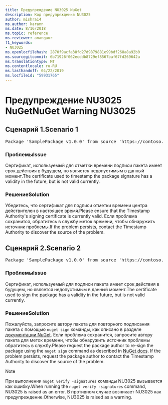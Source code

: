 ```yaml
---
title: Предупреждение NU3025 NuGet
description: Код предупреждения NU3025
author: mishra14
ms.author: karann
ms.date: 8/16/2018
ms.topic: reference
ms.reviewer: anangaur
f1_keywords:
- NU3025
ms.openlocfilehash: 2870f9acfa38fd27d9879881e99bdf268a8a92b0
ms.sourcegitcommit: 6b71926f062ecddb8729ef8567baf67fd269642a
ms.translationtype: MT
ms.contentlocale: ru-RU
ms.lasthandoff: 04/22/2019
ms.locfileid: "59931765"
---
```

# <a name="nuget-warning-nu3025"></a><span data-ttu-id="a3fd7-103">Предупреждение NU3025 NuGet</span><span class="sxs-lookup"><span data-stu-id="a3fd7-103">NuGet Warning NU3025</span></span>

## <a name="scenario-1"></a><span data-ttu-id="a3fd7-104">Сценарий 1.</span><span class="sxs-lookup"><span data-stu-id="a3fd7-104">Scenario 1</span></span>

<pre>Package 'SamplePackage v1.0.0' from source 'https://contoso.com/index.json': The timestamp signing certificate is not yet valid.</pre>

### <a name="issue"></a><span data-ttu-id="a3fd7-105">Проблемы</span><span class="sxs-lookup"><span data-stu-id="a3fd7-105">Issue</span></span>

<span data-ttu-id="a3fd7-106">Сертификат, используемый для отметки времени подписи пакета имеет срок действия в будущем, но является недопустимым в данный момент.</span><span class="sxs-lookup"><span data-stu-id="a3fd7-106">The certificate used to timestamp the package signature has a validity in the future, but is not valid currently.</span></span>


### <a name="solution"></a><span data-ttu-id="a3fd7-107">Решение</span><span class="sxs-lookup"><span data-stu-id="a3fd7-107">Solution</span></span>

<span data-ttu-id="a3fd7-108">Убедитесь, что сертификат для подписи отметки времени центра действителен в настоящее время.</span><span class="sxs-lookup"><span data-stu-id="a3fd7-108">Please ensure that the Timestamp Authority's signing certificate is currently valid.</span></span> <span data-ttu-id="a3fd7-109">Если проблема сохранится, обратитесь в службу меток времени, чтобы обнаружить источник проблемы.</span><span class="sxs-lookup"><span data-stu-id="a3fd7-109">If the problem persists, contact the Timestamp Authority to discover the source of the problem.</span></span>



## <a name="scenario-2"></a><span data-ttu-id="a3fd7-110">Сценарий 2.</span><span class="sxs-lookup"><span data-stu-id="a3fd7-110">Scenario 2</span></span>

<pre>Package 'SamplePackage v1.0.0' from source 'https://contoso.com/index.json': The primary signature's timestamp signing certificate is not yet valid.</pre>

### <a name="issue"></a><span data-ttu-id="a3fd7-111">Проблемы</span><span class="sxs-lookup"><span data-stu-id="a3fd7-111">Issue</span></span>

<span data-ttu-id="a3fd7-112">Сертификат, используемый для подписи пакета имеет срок действия в будущем, но является недопустимым в данный момент.</span><span class="sxs-lookup"><span data-stu-id="a3fd7-112">The certificate used to sign the package has a validity in the future, but is not valid currently.</span></span>


### <a name="solution"></a><span data-ttu-id="a3fd7-113">Решение</span><span class="sxs-lookup"><span data-stu-id="a3fd7-113">Solution</span></span>

<span data-ttu-id="a3fd7-114">Пожалуйста, запросите автору пакета для повторного подписания пакета с помощью `nuget sign` команды, как описано в разделе [документации NuGet](https://docs.microsoft.com/en-us/nuget/create-packages/sign-a-package). Если проблема сохранится, запросите автору пакета для меток времени, чтобы обнаружить источник проблемы обратитесь в службу.</span><span class="sxs-lookup"><span data-stu-id="a3fd7-114">Please request the package author to re-sign the package using the `nuget sign` command as described in [NuGet docs](https://docs.microsoft.com/en-us/nuget/create-packages/sign-a-package). If the problem persists, request the package author to contact the Timestamp Authority to discover the source of the problem.</span></span>


> [!Note]
> <span data-ttu-id="a3fd7-115">При выполнении `nuget verify -signatures` команды NU3025 вызывается как ошибку.</span><span class="sxs-lookup"><span data-stu-id="a3fd7-115">When running the `nuget verify -signatures` command, NU3025 is raised as an error.</span></span> <span data-ttu-id="a3fd7-116">В противном случае возникает NU3025 как предупреждение.</span><span class="sxs-lookup"><span data-stu-id="a3fd7-116">Otherwise, NU3025 is raised as a warning.</span></span>